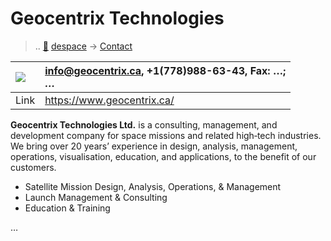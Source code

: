 # Geocentrix Technologies
> .. [🚀](../index/index.md) [despace](index.md) → [Contact](contact.md)

|[![](f/contact//_logo1_thumb.jpg)](f/contact//_logo1.png)|<info@geocentrix.ca>, +1(778)988-63-43, Fax: …;<br> *…*|
|:--|:--|
|Link|<https://www.geocentrix.ca/>|

**Geocentrix Technologies Ltd.** is a consulting, management, and development company for space missions and related high‑tech industries. We bring over 20 years’ experience in design, analysis, management, operations, visualisation, education, and applications, to the benefit of our customers.

   - Satellite Mission Design, Analysis, Operations, & Management
   - Launch Management & Consulting
   - Education & Training

<p style="page-break-after:always"> </p>

…

